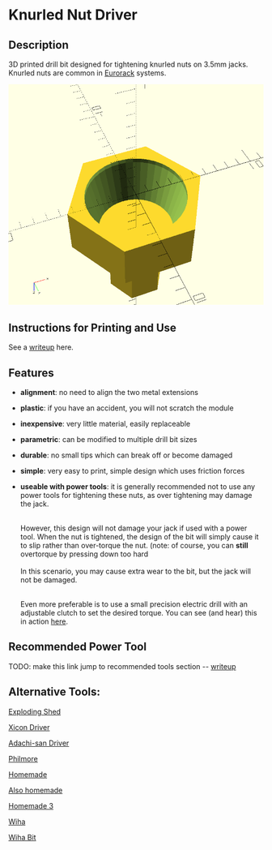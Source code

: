 # Knurled Nut Driver
## Description
3D printed drill bit designed for tightening knurled nuts on 3.5mm jacks.<br>
Knurled nuts are common in [Eurorack](http://www.doepfer.de/a100_man/a100m_e.htm) systems.

![Knurled Nut Suction Cup](https://raw.githubusercontent.com/4b11b4/knurled-nut-driver/master/img/cyl.png)

## Instructions for Printing and Use
See a [writeup](https://4b11b4.com/k2nd.html) here.

## Features
* __alignment__: no need to align the two metal extensions
* __plastic__: if you have an accident, you will not scratch the module
* __inexpensive__: very little material, easily replaceable
* __parametric__: can be modified to multiple drill bit sizes
* __durable__: no small tips which can break off or become damaged
* __simple__: very easy to print, simple design which uses friction forces
* __useable with power tools__: it is generally recommended not to use any
  power tools for tightening these nuts, as over tightening may damage the
  jack.<br><br>

  However, this design will not damage your jack
  if used with a power tool.
  When the nut is tightened, the design of the
  bit will simply cause it to slip rather than over-torque the nut.
  (note: of course, you can <b>still</b> overtorque by pressing down too hard
  <br><br>
  In this scenario, you may cause extra wear
  to the bit, but the jack will not be damaged.<br><br>

  Even more preferable is to use a small precision electric drill with an
  adjustable clutch to set the desired torque. You can see (and hear) this
  in action [here](https://www.youtube.com/watch?v=a87VO5FZRd8).

## Recommended Power Tool
TODO: make this link jump to recommended tools section
-- [writeup](https://4b11b4.com/k2nd.html)

## Alternative Tools:
[Exploding Shed](https://www.exploding-shed.com/shop-catalogue/various/)

[Xicon Driver](https://www2.mouser.com/ProductDetail/Xicon/382-0006/?qs=sGAEpiMZZMv9NFGNGF1lwkQZlGfFTqj%252b)

[Adachi-san Driver](http://www.tabiwallah.com/radiowallah/shops/jacknut.html)

[Philmore](https://www.fullcompass.com/prod/026125-philmore-nt500-knurled-nut-tool-)

[Homemade](https://www.muffwiggler.com/forum/viewtopic.php?t=114781&start=all&postdays=0&postorder=asc)

[Also homemade](https://www.muffwiggler.com/forum/viewtopic.php?t=5408)

[Homemade 3](http://www.n1gy.com/homebrewed-audio-jack-tool.html)

[Wiha](https://www.wihatools.com/precision-nut-driver-3-5-x-60mm)

[Wiha Bit](https://www.wihatools.com/sys-4-nut-driver-blade-3-5mm)
